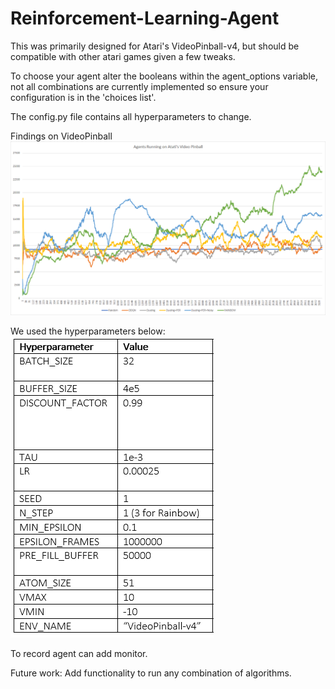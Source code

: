 # Reinforcement-Learning-Agent
This was primarily designed for Atari's VideoPinball-v4, but should be compatible with other atari games given a few tweaks.

To choose your agent alter the booleans within the agent_options variable, not all combinations are currently implemented so ensure your configuration is in the 'choices list'.

The config.py file contains all hyperparameters to change.

Findings on VideoPinball
![image](Combined_Graph.png)

We used the hyperparameters below:
<br>
![image](hyperparameters.png)

To record agent can add monitor.

Future work:
Add functionality to run any combination of algorithms.
